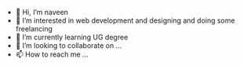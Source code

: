 - 👋 Hi, I’m naveen
- 👀 I’m interested in web development and designing and doing some freelancing
- 🌱 I’m currently learning UG degree
- 💞️ I’m looking to collaborate on ...
- 📫 How to reach me ...

<!---
na2ven/na2ven is a ✨ special ✨ repository because its `README.md` (this file) appears on your GitHub profile.
You can click the Preview link to take a look at your changes.
--->
